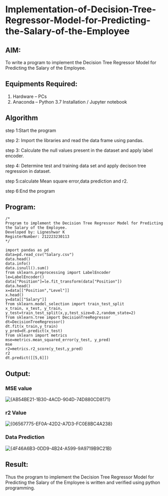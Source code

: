 # Implementation-of-Decision-Tree-Regressor-Model-for-Predicting-the-Salary-of-the-Employee

## AIM:
To write a program to implement the Decision Tree Regressor Model for Predicting the Salary of the Employee.

## Equipments Required:
1. Hardware – PCs
2. Anaconda – Python 3.7 Installation / Jupyter notebook

## Algorithm

step 1:Start the program

step 2: Import the libraries and read the data frame using pandas.

step 3: Calculate the null values present in the dataset and apply label encoder.

step 4: Determine test and training data set and apply decison tree regression in dataset.

step 5:calculate Mean square error,data prediction and r2.

step 6:End the program


## Program:
```
/*
Program to implement the Decision Tree Regressor Model for Predicting the Salary of the Employee.
Developed by: Ligneshwar K
RegisterNumber: 212223230113
*/

import pandas as pd
data=pd.read_csv("Salary.csv")
data.head()
data.info()
data.isnull().sum()
from sklearn.preprocessing import LabelEncoder
le=LabelEncoder()
data["Position"]=le.fit_transform(data["Position"])
data.head()
x=data[["Position","Level"]]
x.head()
y=data[["Salary"]]
from sklearn.model_selection import train_test_split
x_train, x_test, y_train, y_test=train_test_split(x,y,test_size=0.2,random_state=2)
from sklearn.tree import DecisionTreeRegressor
dt=DecisionTreeRegressor()
dt.fit(x_train,y_train)
y_pred=dt.predict(x_test)
from sklearn import metrics
mse=metrics.mean_squared_error(y_test, y_pred)
mse
r2=metrics.r2_score(y_test,y_pred)
r2
dt.predict([[5,6]])
```

## Output:
### MSE value
![{AB54BE21-1B30-4ACD-904D-74D880CD8171}](https://github.com/user-attachments/assets/5250bb8c-2c58-43b7-827f-0be0c690b48a)


### r2 Value
![{06567775-EF0A-42D2-A7D3-FC0E8BC4A238}](https://github.com/user-attachments/assets/0f04f6c3-1cd6-454a-bd13-700bf7f1aeae)


### Data Prediction
![{4F46A6B3-0DD9-4B24-A599-9A9719B9C21B}](https://github.com/user-attachments/assets/d5a077ec-6592-4d2e-a8e0-aebed3293a93)




## Result:
Thus the program to implement the Decision Tree Regressor Model for Predicting the Salary of the Employee is written and verified using python programming.
